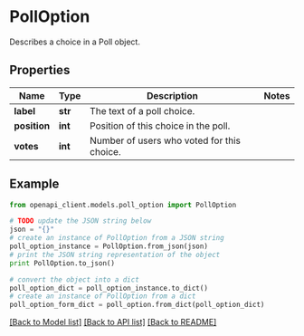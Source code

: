 # PollOption

Describes a choice in a Poll object.

## Properties
Name | Type | Description | Notes
------------ | ------------- | ------------- | -------------
**label** | **str** | The text of a poll choice. | 
**position** | **int** | Position of this choice in the poll. | 
**votes** | **int** | Number of users who voted for this choice. | 

## Example

```python
from openapi_client.models.poll_option import PollOption

# TODO update the JSON string below
json = "{}"
# create an instance of PollOption from a JSON string
poll_option_instance = PollOption.from_json(json)
# print the JSON string representation of the object
print PollOption.to_json()

# convert the object into a dict
poll_option_dict = poll_option_instance.to_dict()
# create an instance of PollOption from a dict
poll_option_form_dict = poll_option.from_dict(poll_option_dict)
```
[[Back to Model list]](../README.md#documentation-for-models) [[Back to API list]](../README.md#documentation-for-api-endpoints) [[Back to README]](../README.md)


